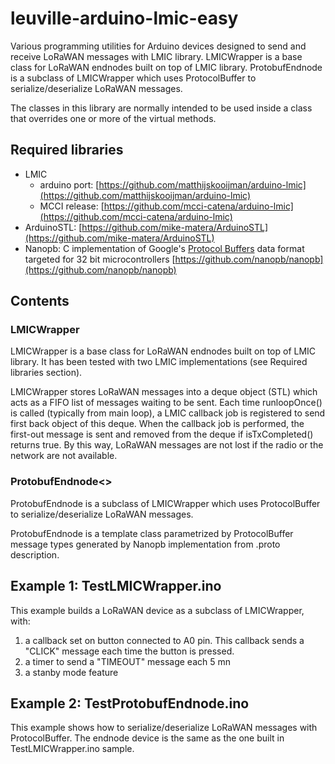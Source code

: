 # leuville-arduino-lmic-easy
Various programming utilities for Arduino devices designed to send and receive LoRaWAN messages with LMIC library.
LMICWrapper is a base class for LoRaWAN endnodes built on top of LMIC library.
ProtobufEndnode is a subclass of LMICWrapper which uses ProtocolBuffer to serialize/deserialize LoRaWAN messages.

The classes in this library are normally intended to be used inside a class that overrides one or more of the virtual methods.

## Required libraries


 - LMIC
	 - arduino port: [https://github.com/matthijskooijman/arduino-lmic](https://github.com/matthijskooijman/arduino-lmic)
	 - MCCI release: [https://github.com/mcci-catena/arduino-lmic](https://github.com/mcci-catena/arduino-lmic)
 - ArduinoSTL: [https://github.com/mike-matera/ArduinoSTL](https://github.com/mike-matera/ArduinoSTL)
 - Nanopb: C implementation of Google's [Protocol Buffers](http://code.google.com/apis/protocolbuffers/) data format targeted for 32 bit microcontrollers [https://github.com/nanopb/nanopb](https://github.com/nanopb/nanopb)

## Contents

### LMICWrapper
LMICWrapper is a base class for LoRaWAN endnodes built on top of LMIC library. It has been tested with two LMIC implementations (see Required libraries section).

LMICWrapper stores LoRaWAN messages into a deque object (STL) which acts as a FIFO list of messages waiting to be sent. Each time runloopOnce() is called (typically from main loop), a LMIC callback job is registered to send first back object of this deque. When the callback job is performed, the first-out message is sent and removed from the deque if isTxCompleted() returns true. By this way, LoRaWAN messages are not lost if the radio or the network are not available.

### ProtobufEndnode<>
ProtobufEndnode is a subclass of LMICWrapper which uses ProtocolBuffer to serialize/deserialize LoRaWAN messages.

ProtobufEndnode is a template class parametrized by ProtocolBuffer message types generated by Nanopb implementation from .proto description. 

## Example 1: TestLMICWrapper.ino
This example builds a LoRaWAN device as a subclass of LMICWrapper, with:

 1. a callback set on button connected to A0 pin. This callback sends a "CLICK" message each time the button is pressed.
 2. a timer to send a "TIMEOUT" message each 5 mn
 3. a stanby mode feature

 ## Example 2: TestProtobufEndnode.ino
This example shows how to serialize/deserialize LoRaWAN messages with ProtocolBuffer.
The endnode device is the same as the one built in TestLMICWrapper.ino sample.

 
<!--stackedit_data:
eyJoaXN0b3J5IjpbLTEzNzY0NDM5MzUsLTI0NjU3MTk3NiwtMj
A2MzEwOTY2NywtMTcxMDczNzA2Miw2NjYyNDA5ODMsMTc2MjAx
NzcyMSwtMTczODc0NzM5NiwtNTM1MzYxOTA0XX0=
-->